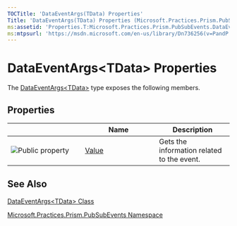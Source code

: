 ```yaml
---
TOCTitle: 'DataEventArgs(TData) Properties'
Title: 'DataEventArgs(TData) Properties (Microsoft.Practices.Prism.PubSubEvents)'
ms:assetid: 'Properties.T:Microsoft.Practices.Prism.PubSubEvents.DataEventArgs\`1'
ms:mtpsurl: 'https://msdn.microsoft.com/en-us/library/Dn736256(v=PandP.50)'
---
```


# DataEventArgs&lt;TData&gt; Properties

The [DataEventArgs&lt;TData&gt;](https://msdn.microsoft.com/en-us/library/dn736191(v=pandp.50)) type exposes the following members.

## Properties

<span id="propertyTableToggle"></span>
<table>
<colgroup>
<col width="33%" />
<col width="33%" />
<col width="33%" />
</colgroup>
<thead>
<tr class="header">
<th> </th>
<th>Name</th>
<th>Description</th>
</tr>
</thead>
<tbody>
<tr class="odd">
<td><img src="https://msdn.microsoft.com/en-us/Dn736256.pubproperty(en-us,PandP.50).gif" title="Public property" /></td>
<td><a href="https://msdn.microsoft.com/en-us/library/dn736102(v=pandp.50)">Value</a></td>
<td><div class="summary">
Gets the information related to the event.
</div></td>
</tr>
</tbody>
</table>

## See Also

[DataEventArgs&lt;TData&gt; Class](https://msdn.microsoft.com/en-us/library/dn736191(v=pandp.50))

[Microsoft.Practices.Prism.PubSubEvents Namespace](https://msdn.microsoft.com/en-us/library/microsoft.practices.prism.pubsubevents(v=pandp.50))
